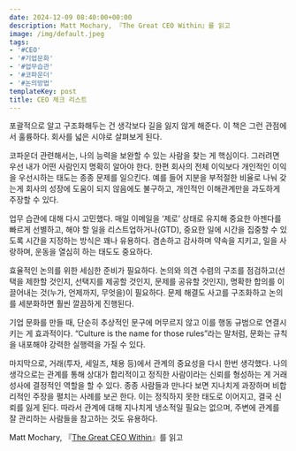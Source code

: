 ```yaml
---
date: 2024-12-09 08:40:00+00:00
description: Matt Mochary, 『The Great CEO Within』를 읽고
image: /img/default.jpeg
tags:
- '#CEO'
- '#기업문화'
- '#업무습관'
- '#코파운더'
- '#논의방법'
templateKey: post
title: CEO 체크 리스트
---
```


포괄적으로 알고 구조화해두는 건 생각보다 길을 잃지 않게 해준다.  이 책은 그런 관점에서 훌륭하다. 회사를 넓은 시야로 살펴보게 된다.

코파운더 관련해서는, 나의 능력을 보완할 수 있는 사람을 찾는 게 핵심이다. 그러려면 우선 내가 어떤 사람인지 명확히 알아야 한다. 한편 회사의 전체 이익보다 개인적인 이익을 우선시하는 태도는 종종 문제를 일으킨다. 예를 들어 지분을 부적절한 비율로 나눠 갖는게 회사의 성장에 도움이 되지 않음에도 불구하고, 개인적인 이해관계만을 과도하게 주장할 수 있다.
  
업무 습관에 대해 다시 고민했다. 매일 이메일을 ‘제로’ 상태로 유지해 중요한 아젠다를 빠르게 선별하고, 해야 할 일을 리스트업하거나(GTD), 중요한 일에 시간을 집중할 수 있도록 시간을 지정하는 방식은 꽤나 유용하다. 겸손하고 감사하며 약속을 지키고, 일을 사랑하며, 운동을 열심히 하는 태도도 중요하다.

효율적인 논의를 위한 세심한 준비가 필요하다. 논의와 의견 수렴의 구조를 점검하고(선택을 제한할 것인지, 선택지를 제공할 것인지, 문제를 공유할 것인지), 명확한 합의를 이끌어내는 것(누가, 언제까지, 무엇을)이 필요하다. 문제 해결도 사고를 구조화하고 논의를 세분화하면 훨씬 깔끔하게 진행된다.

기업 문화를 만들 때, 단순히 추상적인 문구에 머무르지 않고 이를 행동 규범으로 연결시키는 게 효과적이다. “Culture is the name for those rules”라는 말처럼, 문화는 규칙을 내포해야 강력한 실행력을 가질 수 있다.

마지막으로, 거래(투자, 세일즈, 채용 등)에서 관계의 중요성을 다시 한번 생각했다. 나의 생각으로는 관계를 통해 상대가 합리적이고 정직한 사람이라는 신뢰를 형성하는 게 거래 성사에 결정적인 역할을 할 수 있다. 종종 사람들과 만나다 보면 지나치게 과장하며 비합리적인 주장을 펼치는 사례를 보곤 한다. 이는 정직하지 못한 태도로 이어지고, 결국 신뢰를 잃게 된다. 따라서 관계에 대해 지나치게 냉소적일 필요는 없으며, 주변에 관계를 잘 관리하는 사람들을 참고하는 것도 유용하다.

Matt Mochary, 『[The Great CEO Within](https://docs.google.com/document/d/1ZJZbv4J6FZ8Dnb0JuMhJxTnwl-dwqx5xl0s65DE3wO8/edit)』를 읽고